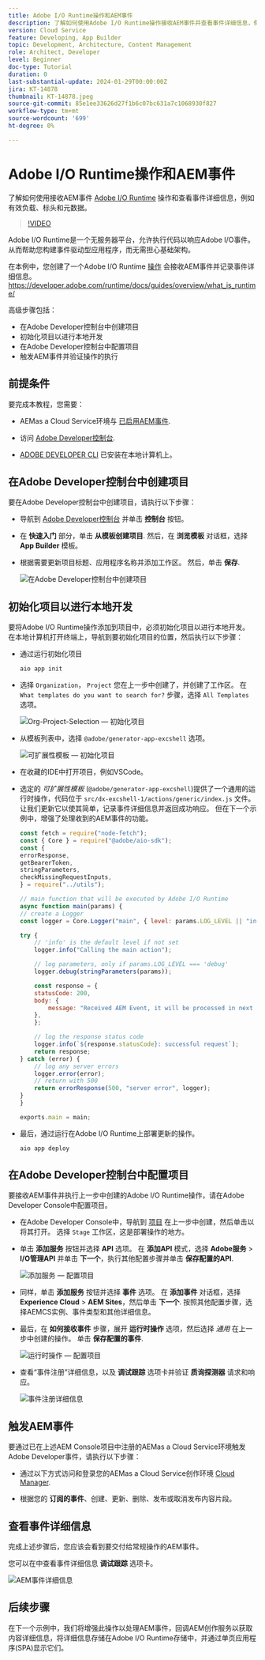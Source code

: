 ```yaml
---
title: Adobe I/O Runtime操作和AEM事件
description: 了解如何使用Adobe I/O Runtime操作接收AEM事件并查看事件详细信息，例如有效负载、标头和元数据。
version: Cloud Service
feature: Developing, App Builder
topic: Development, Architecture, Content Management
role: Architect, Developer
level: Beginner
doc-type: Tutorial
duration: 0
last-substantial-update: 2024-01-29T00:00:00Z
jira: KT-14878
thumbnail: KT-14878.jpeg
source-git-commit: 85e1ee33626d27f1b6c07bc631a7c1068930f827
workflow-type: tm+mt
source-wordcount: '699'
ht-degree: 0%

---
```



# Adobe I/O Runtime操作和AEM事件

了解如何使用接收AEM事件 [Adobe I/O Runtime](https://developer.adobe.com/runtime/docs/guides/overview/what_is_runtime/) 操作和查看事件详细信息，例如有效负载、标头和元数据。

>[!VIDEO](https://video.tv.adobe.com/v/3427053?quality=12&learn=on)

Adobe I/O Runtime是一个无服务器平台，允许执行代码以响应Adobe I/O事件。 从而帮助您构建事件驱动型应用程序，而无需担心基础架构。

在本例中，您创建了一个Adobe I/O Runtime [操作](https://developer.adobe.com/runtime/docs/guides/using/creating_actions/) 会接收AEM事件并记录事件详细信息。
https://developer.adobe.com/runtime/docs/guides/overview/what_is_runtime/

高级步骤包括：

- 在Adobe Developer控制台中创建项目
- 初始化项目以进行本地开发
- 在Adobe Developer控制台中配置项目
- 触发AEM事件并验证操作的执行

## 前提条件

要完成本教程，您需要：

- AEMas a Cloud Service环境与 [已启用AEM事件](https://developer.adobe.com/experience-cloud/experience-manager-apis/guides/events/#enable-aem-events-on-your-aem-cloud-service-environment).

- 访问 [Adobe Developer控制台](https://developer.adobe.com/developer-console/docs/guides/getting-started/).

- [ADOBE DEVELOPER CLI](https://developer.adobe.com/runtime/docs/guides/tools/cli_install/) 已安装在本地计算机上。

## 在Adobe Developer控制台中创建项目

要在Adobe Developer控制台中创建项目，请执行以下步骤：

- 导航到 [Adobe Developer控制台](https://developer.adobe.com/) 并单击 **控制台** 按钮。

- 在 **快速入门** 部分，单击 **从模板创建项目**. 然后，在 **浏览模板** 对话框，选择 **App Builder** 模板。

- 根据需要更新项目标题、应用程序名称并添加工作区。 然后，单击 **保存**.

  ![在Adobe Developer控制台中创建项目](../assets/examples/runtime-action/create-project.png)


## 初始化项目以进行本地开发

要将Adobe I/O Runtime操作添加到项目中，必须初始化项目以进行本地开发。 在本地计算机打开终端上，导航到要初始化项目的位置，然后执行以下步骤：

- 通过运行初始化项目

  ```bash
  aio app init
  ```

- 选择 `Organization`， `Project` 您在上一步中创建了，并创建了工作区。 在 `What templates do you want to search for?` 步骤，选择 `All Templates` 选项。

  ![Org-Project-Selection — 初始化项目](../assets/examples/runtime-action/all-templates.png)

- 从模板列表中，选择 `@adobe/generator-app-excshell` 选项。

  ![可扩展性模板 — 初始化项目](../assets/examples/runtime-action/extensibility-template.png)

- 在收藏的IDE中打开项目，例如VSCode。

- 选定的 _可扩展性模板_ (`@adobe/generator-app-excshell`)提供了一个通用的运行时操作，代码位于 `src/dx-excshell-1/actions/generic/index.js` 文件。 让我们更新它以使其简单，记录事件详细信息并返回成功响应。 但在下一个示例中，增强了处理收到的AEM事件的功能。

  ```javascript
  const fetch = require("node-fetch");
  const { Core } = require("@adobe/aio-sdk");
  const {
  errorResponse,
  getBearerToken,
  stringParameters,
  checkMissingRequestInputs,
  } = require("../utils");
  
  // main function that will be executed by Adobe I/O Runtime
  async function main(params) {
  // create a Logger
  const logger = Core.Logger("main", { level: params.LOG_LEVEL || "info" });
  
  try {
      // 'info' is the default level if not set
      logger.info("Calling the main action");
  
      // log parameters, only if params.LOG_LEVEL === 'debug'
      logger.debug(stringParameters(params));
  
      const response = {
      statusCode: 200,
      body: {
          message: "Received AEM Event, it will be processed in next example",
      },
      };
  
      // log the response status code
      logger.info(`${response.statusCode}: successful request`);
      return response;
  } catch (error) {
      // log any server errors
      logger.error(error);
      // return with 500
      return errorResponse(500, "server error", logger);
  }
  }
  
  exports.main = main;
  ```

- 最后，通过运行在Adobe I/O Runtime上部署更新的操作。

  ```bash
  aio app deploy
  ```

## 在Adobe Developer控制台中配置项目

要接收AEM事件并执行上一步中创建的Adobe I/O Runtime操作，请在Adobe Developer Console中配置项目。

- 在Adobe Developer Console中，导航到 [项目](https://developer.adobe.com/console/projects) 在上一步中创建，然后单击以将其打开。 选择 `Stage` 工作区，这是部署操作的地方。

- 单击 **添加服务** 按钮并选择 **API** 选项。 在 **添加API** 模式，选择 **Adobe服务** > **I/O管理API** 并单击 **下一个**，执行其他配置步骤并单击 **保存配置的API**.

  ![添加服务 — 配置项目](../assets/examples/runtime-action/add-io-management-api.png)

- 同样，单击 **添加服务** 按钮并选择 **事件** 选项。 在 **添加事件** 对话框，选择 **Experience Cloud** > **AEM Sites**，然后单击 **下一个**. 按照其他配置步骤，选择AEMCS实例、事件类型和其他详细信息。

- 最后，在 **如何接收事件** 步骤，展开 **运行时操作** 选项，然后选择 _通用_ 在上一步中创建的操作。 单击 **保存配置的事件**.

  ![运行时操作 — 配置项目 ](../assets/examples/runtime-action/select-runtime-action.png)

- 查看“事件注册”详细信息，以及 **调试跟踪** 选项卡并验证 **质询探测器** 请求和响应。

  ![事件注册详细信息](../assets/examples/runtime-action/debug-tracing-challenge-probe.png)


## 触发AEM事件

要通过已在上述AEM Console项目中注册的AEMas a Cloud Service环境触发Adobe Developer事件，请执行以下步骤：

- 通过以下方式访问和登录您的AEMas a Cloud Service创作环境 [Cloud Manager](https://my.cloudmanager.adobe.com/).

- 根据您的 **订阅的事件**、创建、更新、删除、发布或取消发布内容片段。

## 查看事件详细信息

完成上述步骤后，您应该会看到要交付给常规操作的AEM事件。

您可以在中查看事件详细信息 **调试跟踪** 选项卡。

![AEM事件详细信息](../assets/examples/runtime-action/aem-event-details.png)


## 后续步骤

在下一个示例中，我们将增强此操作以处理AEM事件，回调AEM创作服务以获取内容详细信息，将详细信息存储在Adobe I/O Runtime存储中，并通过单页应用程序(SPA)显示它们。

